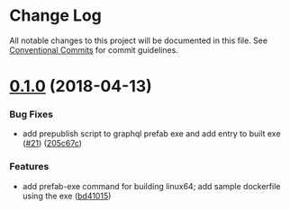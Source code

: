 # Change Log

All notable changes to this project will be documented in this file.
See [Conventional Commits](https://conventionalcommits.org) for commit guidelines.

<a name="0.1.0"></a>
# [0.1.0](https://github.com/jdolle/graphql-prefab/compare/0.0.2...0.1.0) (2018-04-13)


### Bug Fixes

* add prepublish script to graphql prefab exe and add entry to built exe ([#21](https://github.com/jdolle/graphql-prefab/issues/21)) ([205c67c](https://github.com/jdolle/graphql-prefab/commit/205c67c))


### Features

* add prefab-exe command for building linux64; add sample dockerfile using the exe ([bd41015](https://github.com/jdolle/graphql-prefab/commit/bd41015))
